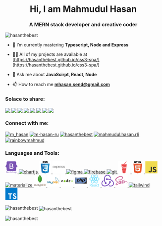 <h1 align="center">Hi, I am Mahmudul Hasan</h1>
<h3 align="center">A MERN stack developer and creative coder</h3>

<p align="left"> <img src="https://komarev.com/ghpvc/?username=hasanthebest&label=Profile%20views&color=0e75b6&style=flat" alt="hasanthebest" /> </p>

- 🌱 I’m currently mastering **Typescript, Node and Express**

- 👨‍💻 All of my projects are available at [https://hasanthebest.github.io/css3-spa/](https://hasanthebest.github.io/css3-spa/)

- 💬 Ask me about **JavaScirpt, React, Node**

- 📫 How to reach me **mhasan.send@gmail.com**

<h3 align="left">Solace to share:</h3>

<a href="https://github.com/hasanTheBest/al-quran-js">
  <img align="center" src="https://github-readme-stats.vercel.app/api/pin/?username=hasanTheBest&repo=al-quran-js&theme=vue-dark" />
</a>
<a href="https://github.com/hasanTheBest/try-recipes">
  <img align="center" src="https://github-readme-stats.vercel.app/api/pin/?username=hasanTheBest&repo=try-recipes&theme=tokyonight" />
</a>
<a href="https://github.com/hasanTheBest/css3-clock">
  <img align="center" src="https://github-readme-stats.vercel.app/api/pin/?username=hasanTheBest&repo=css3-clock&theme=nightowl" />
</a>
<a href="https://github.com/hasanTheBest/Al-Quran">
  <img align="center" src="https://github-readme-stats.vercel.app/api/pin/?username=hasanTheBest&repo=Al-Quran&theme=vue-dark" />
</a>
<a href="https://github.com/hasanTheBest/fruity-facts">
  <img align="center" src="https://github-readme-stats.vercel.app/api/pin/?username=hasanTheBest&repo=fruity-facts&theme=nightowl" />
</a>
<a href="https://github.com/hasanTheBest/read-alquran">
  <img align="center" src="https://github-readme-stats.vercel.app/api/pin/?username=hasanTheBest&repo=read-alquran&theme=vue-dark" />
</a>
<a href="https://github.com/hasanTheBest/js-wall-clock">
  <img align="center" src="https://github-readme-stats.vercel.app/api/pin/?username=hasanTheBest&repo=js-wall-clock&theme=tokyonight" />
</a>
<a href="https://github.com/hasanTheBest/css3-spa">
  <img align="center" src="https://github-readme-stats.vercel.app/api/pin/?username=hasanTheBest&repo=css3-spa&theme=nightowl" />
</a>

<h3 align="left">Connect with me:</h3>
<p align="left">
<a href="https://codepen.io/m_hasan" target="blank"><img align="center" src="https://raw.githubusercontent.com/rahuldkjain/github-profile-readme-generator/master/src/images/icons/Social/codepen.svg" alt="m_hasan" height="30" width="40" /></a>
<a href="https://linkedin.com/in/m-hasan-ru" target="blank"><img align="center" src="https://raw.githubusercontent.com/rahuldkjain/github-profile-readme-generator/master/src/images/icons/Social/linked-in-alt.svg" alt="m-hasan-ru" height="30" width="40" /></a>
<a href="https://codesandbox.com/hasanthebest" target="blank"><img align="center" src="https://raw.githubusercontent.com/rahuldkjain/github-profile-readme-generator/master/src/images/icons/Social/codesandbox.svg" alt="hasanthebest" height="30" width="40" /></a>
<a href="https://fb.com/mahmudul.hasan.r6" target="blank"><img align="center" src="https://raw.githubusercontent.com/rahuldkjain/github-profile-readme-generator/master/src/images/icons/Social/facebook.svg" alt="mahmudul.hasan.r6" height="30" width="40" /></a>
<a href="https://www.hackerrank.com/rainbowmahmud" target="blank"><img align="center" src="https://raw.githubusercontent.com/rahuldkjain/github-profile-readme-generator/master/src/images/icons/Social/hackerrank.svg" alt="rainbowmahmud" height="30" width="40" /></a>
</p>

<h3 align="left">Languages and Tools:</h3>
<p align="left"> <a href="https://getbootstrap.com" target="_blank" rel="noreferrer"> <img src="https://raw.githubusercontent.com/devicons/devicon/master/icons/bootstrap/bootstrap-plain-wordmark.svg" alt="bootstrap" width="40" height="40"/> </a> <a href="https://www.chartjs.org" target="_blank" rel="noreferrer"> <img src="https://www.chartjs.org/media/logo-title.svg" alt="chartjs" width="40" height="40"/> </a> <a href="https://www.w3schools.com/css/" target="_blank" rel="noreferrer"> <img src="https://raw.githubusercontent.com/devicons/devicon/master/icons/css3/css3-original-wordmark.svg" alt="css3" width="40" height="40"/> </a> <a href="https://expressjs.com" target="_blank" rel="noreferrer"> <img src="https://raw.githubusercontent.com/devicons/devicon/master/icons/express/express-original-wordmark.svg" alt="express" width="40" height="40"/> </a> <a href="https://www.figma.com/" target="_blank" rel="noreferrer"> <img src="https://www.vectorlogo.zone/logos/figma/figma-icon.svg" alt="figma" width="40" height="40"/> </a> <a href="https://firebase.google.com/" target="_blank" rel="noreferrer"> <img src="https://www.vectorlogo.zone/logos/firebase/firebase-icon.svg" alt="firebase" width="40" height="40"/> </a> <a href="https://git-scm.com/" target="_blank" rel="noreferrer"> <img src="https://www.vectorlogo.zone/logos/git-scm/git-scm-icon.svg" alt="git" width="40" height="40"/> </a> <a href="https://gulpjs.com" target="_blank" rel="noreferrer"> <img src="https://raw.githubusercontent.com/devicons/devicon/master/icons/gulp/gulp-plain.svg" alt="gulp" width="40" height="40"/> </a> <a href="https://www.w3.org/html/" target="_blank" rel="noreferrer"> <img src="https://raw.githubusercontent.com/devicons/devicon/master/icons/html5/html5-original-wordmark.svg" alt="html5" width="40" height="40"/> </a> <a href="https://developer.mozilla.org/en-US/docs/Web/JavaScript" target="_blank" rel="noreferrer"> <img src="https://raw.githubusercontent.com/devicons/devicon/master/icons/javascript/javascript-original.svg" alt="javascript" width="40" height="40"/> </a> <a href="https://materializecss.com/" target="_blank" rel="noreferrer"> <img src="https://raw.githubusercontent.com/prplx/svg-logos/5585531d45d294869c4eaab4d7cf2e9c167710a9/svg/materialize.svg" alt="materialize" width="40" height="40"/> </a> <a href="https://www.mongodb.com/" target="_blank" rel="noreferrer"> <img src="https://raw.githubusercontent.com/devicons/devicon/master/icons/mongodb/mongodb-original-wordmark.svg" alt="mongodb" width="40" height="40"/> </a> <a href="https://www.mysql.com/" target="_blank" rel="noreferrer"> <img src="https://raw.githubusercontent.com/devicons/devicon/master/icons/mysql/mysql-original-wordmark.svg" alt="mysql" width="40" height="40"/> </a> <a href="https://nodejs.org" target="_blank" rel="noreferrer"> <img src="https://raw.githubusercontent.com/devicons/devicon/master/icons/nodejs/nodejs-original-wordmark.svg" alt="nodejs" width="40" height="40"/> </a> <a href="https://www.php.net" target="_blank" rel="noreferrer"> <img src="https://raw.githubusercontent.com/devicons/devicon/master/icons/php/php-original.svg" alt="php" width="40" height="40"/> </a> <a href="https://reactjs.org/" target="_blank" rel="noreferrer"> <img src="https://raw.githubusercontent.com/devicons/devicon/master/icons/react/react-original-wordmark.svg" alt="react" width="40" height="40"/> </a> <a href="https://redux.js.org" target="_blank" rel="noreferrer"> <img src="https://raw.githubusercontent.com/devicons/devicon/master/icons/redux/redux-original.svg" alt="redux" width="40" height="40"/> </a> <a href="https://sass-lang.com" target="_blank" rel="noreferrer"> <img src="https://raw.githubusercontent.com/devicons/devicon/master/icons/sass/sass-original.svg" alt="sass" width="40" height="40"/> </a> <a href="https://tailwindcss.com/" target="_blank" rel="noreferrer"> <img src="https://www.vectorlogo.zone/logos/tailwindcss/tailwindcss-icon.svg" alt="tailwind" width="40" height="40"/> </a> <a href="https://www.typescriptlang.org/" target="_blank" rel="noreferrer"> <img src="https://raw.githubusercontent.com/devicons/devicon/master/icons/typescript/typescript-original.svg" alt="typescript" width="40" height="40"/> </a> </p>

<p><img align="left" src="https://github-readme-stats.vercel.app/api/top-langs?username=hasanthebest&show_icons=true&locale=en&theme=radical" alt="hasanthebest" /></p>

<p>&nbsp;<img align="center" src="https://github-readme-stats.vercel.app/api?username=hasanthebest&show_icons=true&locale=en&hide=issues,contribs&theme=tokyonight " alt="hasanthebest" /></p>

<p><img align="center" src="https://github-readme-streak-stats.herokuapp.com/?user=hasanthebest&" alt="hasanthebest" /></p>
